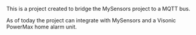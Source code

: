This is a project created to bridge the MySensors project to a MQTT bus.

As of today the project can integrate with MySensors and a Visonic PowerMax home alarm unit.
